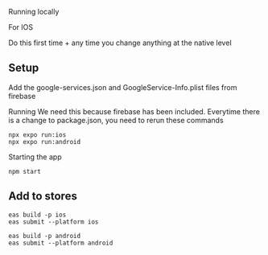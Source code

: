 Running locally

For IOS

Do this first time + any time you change anything at the native level

## Setup

Add the google-services.json and GoogleService-Info.plist files from firebase

Running
We need this because firebase has been included. Everytime there is a change to package.json, you need to rerun these commands

```
npx expo run:ios
npx expo run:android
```

Starting the app

```
npm start
```

## Add to stores

```
eas build -p ios
eas submit --platform ios

eas build -p android
eas submit --platform android
```
